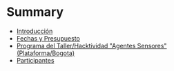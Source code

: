 # Summary

* [Introducción](README.md)
* [Fechas y Presupuesto](presupuesto.md)
* [Programa del Taller/Hacktividad "Agentes Sensores" \(Plataforma/Bogota\)](programa-del-tallerhacktividad-agentes-sensores-plataformabogota.md)
* [Participantes](participantes.md)

